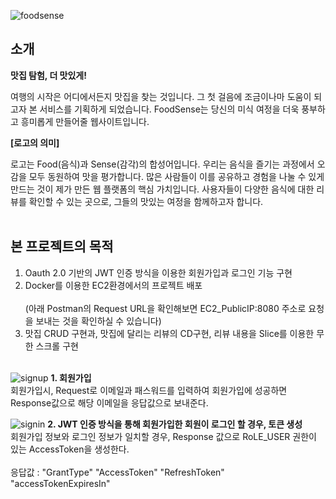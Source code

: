 ![foodsense](https://github.com/ShinMinOh/Review/assets/74702677/39e8d677-95de-415c-b86d-02af9b27d34d)
## 소개

**맛집 탐험, 더 맛있게!**

여행의 시작은 어디에서든지 맛집을 찾는 것입니다.  그 첫 걸음에 조금이나마 도움이 되고자 본 서비스를 기획하게 되었습니다. FoodSense는 당신의 미식 여정을 더욱 풍부하고 흥미롭게 만들어줄 웹사이트입니다.

**[로고의 의미]**

로고는 Food(음식)과 Sense(감각)의 합성어입니다. 우리는 음식을 즐기는 과정에서 오감을 모두 동원하여 맛을 평가합니다. 많은 사람들이 이를 공유하고 경험을 나눌 수 있게 만드는 것이 제가 만든 웹 플랫폼의 핵심 가치입니다. 사용자들이 다양한 음식에 대한 리뷰를 확인할 수 있는 곳으로, 그들의 맛있는 여정을 함께하고자 합니다.
<br></br>

## 본 프로젝트의 목적
1. Oauth 2.0 기반의 JWT 인증 방식을 이용한 회원가입과 로그인 기능 구현
2. Docker를 이용한 EC2환경에서의 프로젝트 배포<br></br>
   (아래 Postman의 Request URL을 확인해보면 EC2_PublicIP:8080 주소로 요청을 보내는 것을 확인하실 수 있습니다)
3. 맛집 CRUD 구현과, 맛집에 달리는 리뷰의 CD구현, 리뷰 내용을 Slice를 이용한 무한 스크롤 구현
<br></br>

![signup](https://github.com/ShinMinOh/Review/assets/74702677/0c8ca013-953a-43aa-9d17-ba05c0f0f6fa)
<b>1. 회원가입</b>
<br>
회원가입시, Request로 이메일과 패스워드를 입력하여 회원가입에 성공하면 Response값으로 해당 이메일을 응답값으로 보내준다.
</br>

![signin](https://github.com/ShinMinOh/Review/assets/74702677/3f97bed5-0d38-450f-8496-c42afe70862d)
<b>2. JWT 인증 방식을 통해 회원가입한 회원이 로그인 할 경우, 토큰 생성</b>
<br>
회원가입 정보와 로그인 정보가 일치할 경우, Response 값으로 RoLE_USER 권한이 있는 AccessToken을 생성한다. 
</br>
<br>
응답값 : "GrantType" "AccessToken" "RefreshToken" "accessTokenExpiresIn" 
</br>
